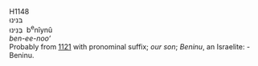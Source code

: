 H1148  
בּנינוּ  
בְּנִינוּ ‎ b<sup>e</sup>nı̂ynû  
*ben-ee-noo‘*  
Probably from [1121](h1121) with pronominal suffix; *our* *son*;
*Beninu*, an Israelite: - Beninu.  
